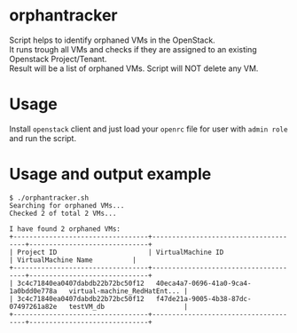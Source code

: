 # orphantracker

Script helps to identify orphaned VMs in the OpenStack.  
It runs trough all VMs and checks if they are assigned to an existing Openstack Project/Tenant.  
Result will be a list of orphaned VMs. Script will NOT delete any VM.


# Usage

Install `openstack` client and just load your `openrc` file for user with `admin role` and run the script.

# Usage and output example

```
$ ./orphantracker.sh
Searching for orphaned VMs...
Checked 2 of total 2 VMs...

I have found 2 orphaned VMs:
+----------------------------------+--------------------------------------+------------------------------+
| Project ID                       | VirtualMachine ID                    | VirtualMachine Name          |
+----------------------------------+--------------------------------------+------------------------------+
| 3c4c71840ea0407dabdb22b72bc50f12   40eca4a7-0696-41a0-9ca4-1a0bdd0e778a   virtual-machine_RedHatEnt... |
| 3c4c71840ea0407dabdb22b72bc50f12   f47de21a-9005-4b38-87dc-07497261a82e   testVM_db                    |
+----------------------------------+--------------------------------------+------------------------------+

```
